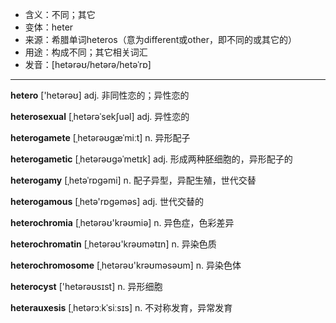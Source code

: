 - <span class="definition">含义：不同；其它</span>
- <span class="definition">变体：heter</span>
- <span class="definition">来源：希腊单词heteros（意为different或other，即不同的或其它的）</span>
- <span class="definition">用途：构成不同；其它相关词汇</span>
- <span class="definition">发音：[hetərəʊ/hetərə/hetəˈrɒ]</span>

---

<span class="vocabulary">**hetero**</span> ['hetərəʊ] adj. 非同性恋的；异性恋的

<span class="vocabulary">**heterosexual**</span> [ˌhetərəˈsekʃuəl] adj. 异性恋的

<span class="vocabulary">**heterogamete**</span> [ˌhetərəʊɡæˈmiːt] n. 异形配子

<span class="vocabulary">**heterogametic**</span> [ˌhetərəʊɡəˈmetɪk] adj. 形成两种胚细胞的，异形配子的

<span class="vocabulary">**heterogamy**</span> [ˌhetəˈrɒɡəmi] n. 配子异型，异配生殖，世代交替

<span class="vocabulary">**heterogamous**</span> [ˌhetə'rɒɡəməs] adj. 世代交替的

<span class="vocabulary">**heterochromia**</span> [ˌhetərəʊ'krəʊmiə] n. 异色症，色彩差异

<span class="vocabulary">**heterochromatin**</span> [ˌhetərəʊ'krəʊmətɪn] n. 异染色质

<span class="vocabulary">**heterochromosome**</span> [ˌhetərəʊ'krəʊməsəʊm] n. 异染色体

<span class="vocabulary">**heterocyst**</span> ['hetərəʊsɪst] n. 异形细胞

<span class="vocabulary">**heterauxesis**</span> [ˌhetərɔːkˈsiːsɪs] n. 不对称发育，异常发育

